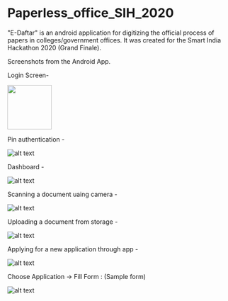 # Paperless_office_SIH_2020

"E-Daftar" is an android application for digitizing the official process of papers in colleges/government offices. It was created for the Smart India Hackathon 2020 (Grand Finale).

Screenshots from the Android App.

Login Screen-

<img src="https://i.ibb.co/VC9tGXZ/Whats-App-Image-2020-10-04-at-6-12-36-PM.jpg" width="100">


Pin authentication -

![alt text](https://i.ibb.co/nLZ6D6q/Whats-App-Image-2020-08-03-at-5-26-14-PM-3.jpg)

Dashboard -

![alt text](https://i.ibb.co/nLZ6D6q/Whats-App-Image-2020-08-03-at-5-26-14-PM-3.jpg)

Scanning a document uaing camera -

![alt text](https://i.ibb.co/m5GjxqR/Whats-App-Image-2020-08-03-at-5-26-23-PM.jpg)

Uploading a document from storage -

![alt text](https://i.ibb.co/G3Zg3cL/Whats-App-Image-2020-08-03-at-5-26-14-PM-4.jpg)

Applying for a new application through app -

![alt text](https://i.ibb.co/kQXtr0v/Whats-App-Image-2020-08-03-at-5-26-14-PM-1.jpg)

Choose Application -> Fill Form : (Sample form)

![alt text](https://i.ibb.co/BqYFTfM/Whats-App-Image-2020-08-03-at-5-26-14-PM.jpg)



